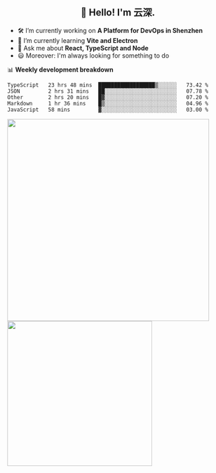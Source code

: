 <h2 align="center">👋 Hello! I'm 云深.</h2>

- 🛠 I’m currently working on **A Platform for DevOps in Shenzhen**
- 🚀 I’m currently learning **Vite and Electron**
- 💬 Ask me about **React, TypeScript and Node**
- 😃 Moreover: I'm always looking for something to do

📊 **Weekly development breakdown**

<!--START_SECTION:waka-->
```text
TypeScript   23 hrs 48 mins  ██████████████████▒░░░░░░   73.42 % 
JSON         2 hrs 31 mins   ██░░░░░░░░░░░░░░░░░░░░░░░   07.78 % 
Other        2 hrs 20 mins   █▓░░░░░░░░░░░░░░░░░░░░░░░   07.20 % 
Markdown     1 hr 36 mins    █▒░░░░░░░░░░░░░░░░░░░░░░░   04.96 % 
JavaScript   58 mins         ▓░░░░░░░░░░░░░░░░░░░░░░░░   03.00 % 
```
<!--END_SECTION:waka-->

<p>
<img align="left" width="460" src="https://github-readme-stats.vercel.app/api?username=theprimone&custom_title=Yuns's Github Stats&theme=graywhite&hide_border=true&disable_animations=true"/> <img align="left" width="330" src="https://github-readme-stats.vercel.app/api/top-langs/?username=theprimone&layout=compact&theme=graywhite&hide_border=true"/>
</p>
